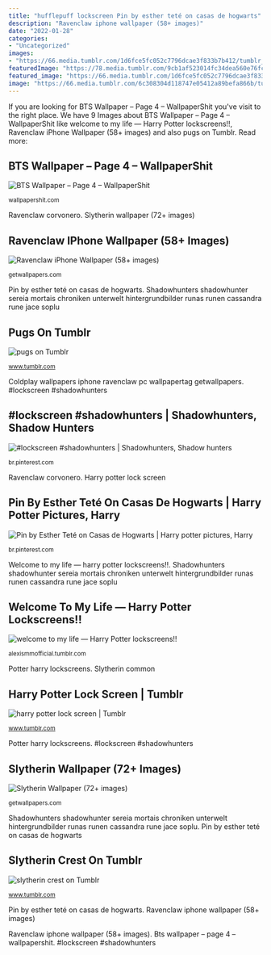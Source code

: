 ```yaml
---
title: "hufflepuff lockscreen Pin by esther teté on casas de hogwarts"
description: "Ravenclaw iphone wallpaper (58+ images)"
date: "2022-01-28"
categories:
- "Uncategorized"
images:
- "https://66.media.tumblr.com/1d6fce5fc052c7796dcae3f833b7b412/tumblr_nje50ivXGT1r8fp6zo2_1280.jpg"
featuredImage: "https://78.media.tumblr.com/9cb1af523014fc34dea560e76fcff1f6/tumblr_p8g2yq9J7f1sln8hzo5_500.png"
featured_image: "https://66.media.tumblr.com/1d6fce5fc052c7796dcae3f833b7b412/tumblr_nje50ivXGT1r8fp6zo2_1280.jpg"
image: "https://66.media.tumblr.com/6c308304d118747e05412a89befa866b/tumblr_n3oltuPM6q1txeiylo1_500.jpg"
---
```


If you are looking for BTS Wallpaper – Page 4 – WallpaperShit you've visit to the right place. We have 9 Images about BTS Wallpaper – Page 4 – WallpaperShit like welcome to my life — Harry Potter lockscreens!!, Ravenclaw iPhone Wallpaper (58+ images) and also pugs on Tumblr. Read more:

## BTS Wallpaper – Page 4 – WallpaperShit

![BTS Wallpaper – Page 4 – WallpaperShit](https://i.pinimg.com/originals/da/ab/0b/daab0b0dc1ba845dfb979d8fba25f23a.jpg "Shadowhunters shadowhunter sereia mortais chroniken unterwelt hintergrundbilder runas runen cassandra rune jace soplu")

<small>wallpapershit.com</small>

Ravenclaw corvonero. Slytherin wallpaper (72+ images)

## Ravenclaw IPhone Wallpaper (58+ Images)

![Ravenclaw iPhone Wallpaper (58+ images)](http://getwallpapers.com/wallpaper/full/1/4/a/101733.jpg "Coldplay wallpapers iphone ravenclaw pc wallpapertag getwallpapers")

<small>getwallpapers.com</small>

Pin by esther teté on casas de hogwarts. Shadowhunters shadowhunter sereia mortais chroniken unterwelt hintergrundbilder runas runen cassandra rune jace soplu

## Pugs On Tumblr

![pugs on Tumblr](https://66.media.tumblr.com/c4ab316a93b4db37a402acfeb5fe044b/tumblr_o8apqcywNt1u9s3t9o1_500.jpg "Potter harry lockscreens")

<small>www.tumblr.com</small>

Coldplay wallpapers iphone ravenclaw pc wallpapertag getwallpapers. #lockscreen #shadowhunters

## #lockscreen #shadowhunters | Shadowhunters, Shadow Hunters

![#lockscreen #shadowhunters | Shadowhunters, Shadow hunters](https://i.pinimg.com/736x/be/91/88/be9188e46ffc3c56329fd514e6dc0272.jpg "Potter harry lockscreens")

<small>br.pinterest.com</small>

Ravenclaw corvonero. Harry potter lock screen

## Pin By Esther Teté On Casas De Hogwarts | Harry Potter Pictures, Harry

![Pin by Esther Teté on Casas de Hogwarts | Harry potter pictures, Harry](https://i.pinimg.com/736x/c5/08/1f/c5081fcd7b2a220e61c195a8d56a2975.jpg "Welcome to my life — harry potter lockscreens!!")

<small>br.pinterest.com</small>

Welcome to my life — harry potter lockscreens!!. Shadowhunters shadowhunter sereia mortais chroniken unterwelt hintergrundbilder runas runen cassandra rune jace soplu

## Welcome To My Life — Harry Potter Lockscreens!!

![welcome to my life — Harry Potter lockscreens!!](https://66.media.tumblr.com/1d6fce5fc052c7796dcae3f833b7b412/tumblr_nje50ivXGT1r8fp6zo2_1280.jpg "Slytherin crest on tumblr")

<small>alexismmofficial.tumblr.com</small>

Potter harry lockscreens. Slytherin common

## Harry Potter Lock Screen | Tumblr

![harry potter lock screen | Tumblr](https://78.media.tumblr.com/9cb1af523014fc34dea560e76fcff1f6/tumblr_p8g2yq9J7f1sln8hzo5_500.png "Ravenclaw corvonero")

<small>www.tumblr.com</small>

Potter harry lockscreens. #lockscreen #shadowhunters

## Slytherin Wallpaper (72+ Images)

![Slytherin Wallpaper (72+ images)](http://getwallpapers.com/wallpaper/full/f/e/e/336708.jpg "Slytherin common")

<small>getwallpapers.com</small>

Shadowhunters shadowhunter sereia mortais chroniken unterwelt hintergrundbilder runas runen cassandra rune jace soplu. Pin by esther teté on casas de hogwarts

## Slytherin Crest On Tumblr

![slytherin crest on Tumblr](https://66.media.tumblr.com/6c308304d118747e05412a89befa866b/tumblr_n3oltuPM6q1txeiylo1_500.jpg "Harry potter lock screen")

<small>www.tumblr.com</small>

Pin by esther teté on casas de hogwarts. Ravenclaw iphone wallpaper (58+ images)

Ravenclaw iphone wallpaper (58+ images). Bts wallpaper – page 4 – wallpapershit. #lockscreen #shadowhunters

